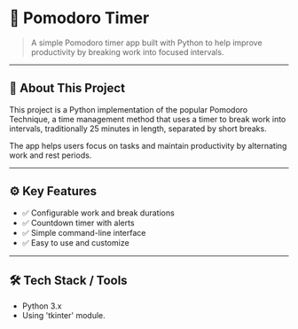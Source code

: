 
# 🍅 Pomodoro Timer

> A simple Pomodoro timer app built with Python to help improve productivity by breaking work into focused intervals.

---

## 🧠 About This Project
This project is a Python implementation of the popular Pomodoro Technique, a time management method that uses a timer to break work into intervals, traditionally 25 minutes in length, separated by short breaks.

The app helps users focus on tasks and maintain productivity by alternating work and rest periods.

---

## ⚙️ Key Features
- ✅ Configurable work and break durations
- ✅ Countdown timer with alerts
- ✅ Simple command-line interface
- ✅ Easy to use and customize

---

## 🛠️ Tech Stack / Tools
- Python 3.x
- Using 'tkinter' module.
